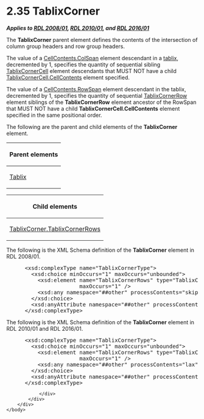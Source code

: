 <html dir="LTR" xmlns:mshelp="http://msdn.microsoft.com/mshelp" xmlns:ddue="http://ddue.schemas.microsoft.com/authoring/2003/5" xmlns:xlink="http://www.w3.org/1999/xlink" xmlns:tool="http://www.microsoft.com/tooltip">
    <head>
        <meta http-equiv="Content-Type" content="text/html; CHARSET=utf-8"></meta>
        <meta name="save" content="history"></meta>
        <title>2.35 TablixCorner</title>
        <xml>
            <mshelp:toctitle title="2.35 TablixCorner"></mshelp:toctitle>
            <mshelp:rltitle title="[MS-RDL]: TablixCorner"></mshelp:rltitle>
            <mshelp:keyword index="A" term="9512a2e6-b1e9-40f6-845a-41b4bf1bc123"></mshelp:keyword>
            <mshelp:attr name="DCSext.ContentType" value="open specification"></mshelp:attr>
            <mshelp:attr name="AssetID" value="9512a2e6-b1e9-40f6-845a-41b4bf1bc123"></mshelp:attr>
            <mshelp:attr name="TopicType" value="kbRef"></mshelp:attr>
            <mshelp:attr name="DCSext.Title" value="[MS-RDL]: TablixCorner" />
        </xml>
    </head>
    <body>
        <div id="header">
            <h1 class="heading">2.35 TablixCorner</h1>
        </div>
        <div id="mainSection">
            <div id="mainBody">
                <div id="allHistory" class="saveHistory"></div>
                <div id="sectionSection0" class="section" name="collapseableSection">
                    

<p><b><i>Applies to </i></b><a href="1e855f94-4617-47e4-b89e-0856c6cb420f.html"><b><i>RDL 2008/01</i></b></a><b><i>,
</i></b><a href="3428e690-a348-4ec7-8a6a-8efb42d2cdee.html"><b><i>RDL 2010/01</i></b></a><b><i>,
and </i></b><a href="52ce3983-2bfc-4e72-9359-42aaf5fe4509.html"><b><i>RDL 2016/01</i></b></a></p>

<p>The <b>TablixCorner</b> parent element defines the contents
of the intersection of column group headers and row group headers. </p>

<p>The value of a <a href="3ffb0387-2dd7-4b21-b36d-6df8fd0a0887.html">CellContents.ColSpan</a>
element descendant in a <a href="b2482b3f-74ab-4ca8-a9e5-c07955011743.html#gt_f9f5d4be-2a9e-4556-90f6-d4ed1678f0b4">tablix</a>,
decremented by 1, specifies the quantity of sequential sibling <a href="6cdfb648-977b-4e6a-9316-19e8d45b6c10.html">TablixCornerCell</a> element
descendants that MUST NOT have a child <a href="9cc3c555-d468-460f-8a90-f144b07495b4.html">TablixCornerCell.CellContents</a>
element specified. </p>

<p>The value of a <a href="86a03c35-d5eb-4e30-be28-f8219e73fa30.html">CellContents.RowSpan</a>
element descendant in the tablix, decremented by 1, specifies the quantity of
sequential <a href="079f1814-7516-4b42-82be-00126e990972.html">TablixCornerRow</a>
element siblings of the <b>TablixCornerRow</b> element ancestor of the <mshelp:link keywords="c08406c7-cca5-4a3f-8b43-45a19ee5b96e" tabindex="0">RowSpan</mshelp:link>
that MUST NOT have a child <b>TablixCornerCell.CellContents</b> element
specified in the same positional order. </p>

<p>The following are the parent and child elements of the <b>TablixCorner</b>
element.</p>

<table>
 <thead>
  <tr>
   <th>
   <p>Parent elements</p>
   </th>
  </tr>
 </thead>
 <tr>
  <td>
  <p><a href="e42fb86e-799a-4202-8845-ac38831efccb.html">Tablix</a></p>
  </td>
 </tr>
</table>

<p> </p>

<table>
 <thead>
  <tr>
   <th>
   <p>Child elements</p>
   </th>
  </tr>
 </thead>
 <tr>
  <td>
  <p><a href="bb29903a-86c7-439e-9c4e-92fd2892f9d5.html">TablixCorner.TablixCornerRows</a></p>
  </td>
 </tr>
</table>

<p>The following is the XML Schema definition of the <b>TablixCorner</b>
element in RDL 2008/01.</p>

<dl>
<dd>
<div><pre> &lt;xsd:complexType name=&quot;TablixCornerType&quot;&gt;
   &lt;xsd:choice minOccurs=&quot;1&quot; maxOccurs=&quot;unbounded&quot;&gt;
     &lt;xsd:element name=&quot;TablixCornerRows&quot; type=&quot;TablixCornerRowsType&quot; minOccurs=&quot;1&quot; 
                  maxOccurs=&quot;1&quot; /&gt;
     &lt;xsd:any namespace=&quot;##other&quot; processContents=&quot;skip&quot; /&gt;
   &lt;/xsd:choice&gt;
   &lt;xsd:anyAttribute namespace=&quot;##other&quot; processContents=&quot;skip&quot; /&gt;
 &lt;/xsd:complexType&gt;
</pre></div>
</dd></dl>

<p>The following is the XML Schema definition of the <b>TablixCorner</b>
element in RDL 2010/01 and RDL 2016/01.</p>

<dl>
<dd>
<div><pre> &lt;xsd:complexType name=&quot;TablixCornerType&quot;&gt;
   &lt;xsd:choice minOccurs=&quot;1&quot; maxOccurs=&quot;unbounded&quot;&gt;
     &lt;xsd:element name=&quot;TablixCornerRows&quot; type=&quot;TablixCornerRowsType&quot; minOccurs=&quot;1&quot; 
                  maxOccurs=&quot;1&quot; /&gt;
     &lt;xsd:any namespace=&quot;##other&quot; processContents=&quot;lax&quot; /&gt;
   &lt;/xsd:choice&gt;
   &lt;xsd:anyAttribute namespace=&quot;##other&quot; processContents=&quot;lax&quot; /&gt;
 &lt;/xsd:complexType&gt;
</pre></div>
</dd></dl>


                </div>
            </div>
        </div>
    </body>
</html>